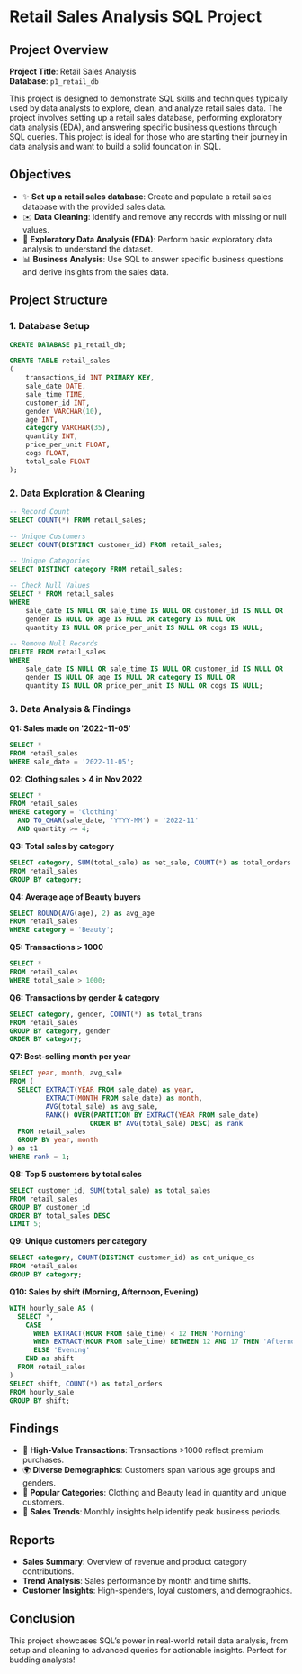 # Retail Sales Analysis SQL Project

## Project Overview

**Project Title**: Retail Sales Analysis  
**Database**: `p1_retail_db`

This project is designed to demonstrate SQL skills and techniques typically used by data analysts to explore, clean, and analyze retail sales data. The project involves setting up a retail sales database, performing exploratory data analysis (EDA), and answering specific business questions through SQL queries. This project is ideal for those who are starting their journey in data analysis and want to build a solid foundation in SQL.

## Objectives

- ✨ **Set up a retail sales database**: Create and populate a retail sales database with the provided sales data.
- ✉️ **Data Cleaning**: Identify and remove any records with missing or null values.
- 🔢 **Exploratory Data Analysis (EDA)**: Perform basic exploratory data analysis to understand the dataset.
- 📊 **Business Analysis**: Use SQL to answer specific business questions and derive insights from the sales data.

## Project Structure

### 1. Database Setup

```sql
CREATE DATABASE p1_retail_db;

CREATE TABLE retail_sales
(
    transactions_id INT PRIMARY KEY,
    sale_date DATE,	
    sale_time TIME,
    customer_id INT,	
    gender VARCHAR(10),
    age INT,
    category VARCHAR(35),
    quantity INT,
    price_per_unit FLOAT,	
    cogs FLOAT,
    total_sale FLOAT
);
```

### 2. Data Exploration & Cleaning

```sql
-- Record Count
SELECT COUNT(*) FROM retail_sales;

-- Unique Customers
SELECT COUNT(DISTINCT customer_id) FROM retail_sales;

-- Unique Categories
SELECT DISTINCT category FROM retail_sales;

-- Check Null Values
SELECT * FROM retail_sales
WHERE 
    sale_date IS NULL OR sale_time IS NULL OR customer_id IS NULL OR 
    gender IS NULL OR age IS NULL OR category IS NULL OR 
    quantity IS NULL OR price_per_unit IS NULL OR cogs IS NULL;

-- Remove Null Records
DELETE FROM retail_sales
WHERE 
    sale_date IS NULL OR sale_time IS NULL OR customer_id IS NULL OR 
    gender IS NULL OR age IS NULL OR category IS NULL OR 
    quantity IS NULL OR price_per_unit IS NULL OR cogs IS NULL;
```

### 3. Data Analysis & Findings

**Q1: Sales made on '2022-11-05'**
```sql
SELECT *
FROM retail_sales
WHERE sale_date = '2022-11-05';
```

**Q2: Clothing sales > 4 in Nov 2022**
```sql
SELECT *
FROM retail_sales
WHERE category = 'Clothing'
  AND TO_CHAR(sale_date, 'YYYY-MM') = '2022-11'
  AND quantity >= 4;
```

**Q3: Total sales by category**
```sql
SELECT category, SUM(total_sale) as net_sale, COUNT(*) as total_orders
FROM retail_sales
GROUP BY category;
```

**Q4: Average age of Beauty buyers**
```sql
SELECT ROUND(AVG(age), 2) as avg_age
FROM retail_sales
WHERE category = 'Beauty';
```

**Q5: Transactions > 1000**
```sql
SELECT *
FROM retail_sales
WHERE total_sale > 1000;
```

**Q6: Transactions by gender & category**
```sql
SELECT category, gender, COUNT(*) as total_trans
FROM retail_sales
GROUP BY category, gender
ORDER BY category;
```

**Q7: Best-selling month per year**
```sql
SELECT year, month, avg_sale
FROM (
  SELECT EXTRACT(YEAR FROM sale_date) as year,
         EXTRACT(MONTH FROM sale_date) as month,
         AVG(total_sale) as avg_sale,
         RANK() OVER(PARTITION BY EXTRACT(YEAR FROM sale_date) 
                    ORDER BY AVG(total_sale) DESC) as rank
  FROM retail_sales
  GROUP BY year, month
) as t1
WHERE rank = 1;
```

**Q8: Top 5 customers by total sales**
```sql
SELECT customer_id, SUM(total_sale) as total_sales
FROM retail_sales
GROUP BY customer_id
ORDER BY total_sales DESC
LIMIT 5;
```

**Q9: Unique customers per category**
```sql
SELECT category, COUNT(DISTINCT customer_id) as cnt_unique_cs
FROM retail_sales
GROUP BY category;
```

**Q10: Sales by shift (Morning, Afternoon, Evening)**
```sql
WITH hourly_sale AS (
  SELECT *,
    CASE
      WHEN EXTRACT(HOUR FROM sale_time) < 12 THEN 'Morning'
      WHEN EXTRACT(HOUR FROM sale_time) BETWEEN 12 AND 17 THEN 'Afternoon'
      ELSE 'Evening'
    END as shift
  FROM retail_sales
)
SELECT shift, COUNT(*) as total_orders
FROM hourly_sale
GROUP BY shift;
```

## Findings

- 🥇 **High-Value Transactions**: Transactions >1000 reflect premium purchases.
- 🌍 **Diverse Demographics**: Customers span various age groups and genders.
- 🔢 **Popular Categories**: Clothing and Beauty lead in quantity and unique customers.
- 📅 **Sales Trends**: Monthly insights help identify peak business periods.

## Reports

- **Sales Summary**: Overview of revenue and product category contributions.
- **Trend Analysis**: Sales performance by month and time shifts.
- **Customer Insights**: High-spenders, loyal customers, and demographics.

## Conclusion

This project showcases SQL’s power in real-world retail data analysis, from setup and cleaning to advanced queries for actionable insights. Perfect for budding analysts!
